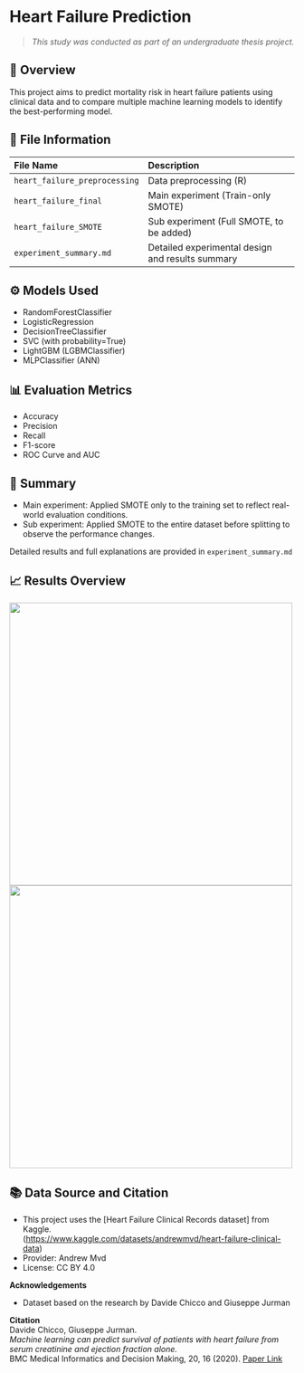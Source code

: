 # Heart Failure Prediction

> *This study was conducted as part of an undergraduate thesis project.*

## 📌 Overview
This project aims to predict mortality risk in heart failure patients using clinical data and to compare multiple machine learning models to identify the best-performing model.

## 📂 File Information
| File Name | Description |
|:---|:---|
| `heart_failure_preprocessing` | Data preprocessing (R) |
| `heart_failure_final` | Main experiment (Train-only SMOTE) |
| `heart_failure_SMOTE` | Sub experiment (Full SMOTE, to be added) |
| `experiment_summary.md` | Detailed experimental design and results summary |

## ⚙️ Models Used
- RandomForestClassifier
- LogisticRegression
- DecisionTreeClassifier
- SVC (with probability=True)
- LightGBM (LGBMClassifier)
- MLPClassifier (ANN)

## 📊 Evaluation Metrics
- Accuracy
- Precision
- Recall
- F1-score
- ROC Curve and AUC
  
## 🔖 Summary
- Main experiment: Applied SMOTE only to the training set to reflect real-world evaluation conditions.
- Sub experiment: Applied SMOTE to the entire dataset before splitting to observe the performance changes.

Detailed results and full explanations are provided in `experiment_summary.md`

## 📈 Results Overview

<img src="https://github.com/user-attachments/assets/854a1607-8136-4f1d-9dc5-780d94fe62f3" width="500"/>

<img src="https://github.com/user-attachments/assets/5e694523-1025-443c-b7e1-2b2d688daf54" width="500"/>

## **📚 Data Source and Citation**
- This project uses the [Heart Failure Clinical Records dataset] from Kaggle.  
  (https://www.kaggle.com/datasets/andrewmvd/heart-failure-clinical-data)  
- Provider: Andrew Mvd  
- License: CC BY 4.0

**Acknowledgements**  
- Dataset based on the research by Davide Chicco and Giuseppe Jurman
  
**Citation**  
Davide Chicco, Giuseppe Jurman.  
*Machine learning can predict survival of patients with heart failure from serum creatinine and ejection fraction alone.*  
BMC Medical Informatics and Decision Making, 20, 16 (2020).
[Paper Link](https://bmcmedinformdecismak.biomedcentral.com/articles/10.1186/s12911-020-1023-5)


